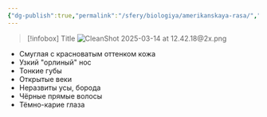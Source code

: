 ```yaml
---
{"dg-publish":true,"permalink":"/sfery/biologiya/amerikanskaya-rasa/","tags":["Эволюция"]}
---
```


> [!infobox] Title
> ![CleanShot 2025-03-14 at 12.42.18@2x.png](/img/user/%D0%90%D1%80%D1%85%D0%B8%D0%B2/%D0%9A%D1%8D%D1%88/CleanShot%202025-03-14%20at%2012.42.18@2x.png)
- Смуглая с красноватым оттенком кожа 
- Узкий "орлиный" нос
- Тонкие губы 
- Открытые веки 
- Неразвиты усы, борода 
- Чёрные прямые волосы 
- Тёмно-карие глаза